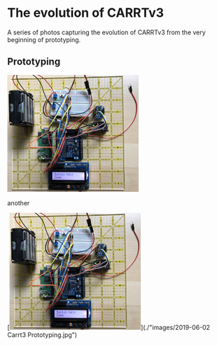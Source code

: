 # The evolution of CARRTv3 

A series of photos capturing the evolution of CARRTv3 from the very beginning of prototyping.

## Prototyping ##

<img src="./images/2019-06-02 Carrt3 Prototyping.jpg" width="300" />

another

[<img src="./images/2019-06-02 Carrt3 Prototyping.jpg" width="300" />](./"images/2019-06-02 Carrt3 Prototyping.jpg")